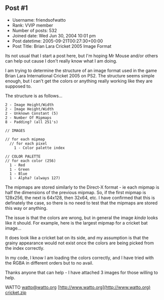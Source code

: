 ## Post #1
- Username: friendsofwatto
- Rank: VVIP member
- Number of posts: 532
- Joined date: Wed Jun 30, 2004 10:01 pm
- Post datetime: 2005-09-21T00:27:30+00:00
- Post Title: Brian Lara Cricket 2005 Image Format

Its not usual that I start a post here, but I'm hoping Mr Mouse and/or others can help out cause I don't really know what I am doing.

I am trying to determine the structure of an image format used in the game Brian Lara International Cricket 2005 on PS2. The structure seems simple enough, but I can't get the colors or anything really working like they are supposed to.

The structure is as follows...

```
2 - Image Height/Width
2 - Image Height/Width
2 - Unknown Constant (5)
2 - Number Of Mipmaps
8 - Padding? (all 251's)

// IMAGES

// for each mipmap
  // for each pixel
    1 - Color palette index

// COLOR PALETTE
// for each color (256)
  1 - Red
  1 - Green
  1 - Blue
  1 - Alpha? (always 127)

```


The mipmaps are stored similarly to the Direct-X format - ie each mipmap is half the dimensions of the previous mipmap. So, if the first mipmap is 128x256, the next is 64x128, then 32x64, etc. I have confirmed that this is definately the case, so there is no need to test that the mipmaps are stored this way or anything.

The issue is that the colors are wrong, but in general the image *kinda* looks like it should. For example, here is the largest mipmap for a cricket bat image...



It does look like a cricket bat on its side, and my assumption is that the grainy appearance would not exist once the colors are being picked from the index correctly.

In my code, I know I am loading the colors correctly, and I have tried with the RGBA in different orders but to no avail.

Thanks anyone that can help - I have attached 3 images for those willing to help.

WATTO
[watto@watto.org](mailto:watto@watto.org)
[http://www.watto.org](http://www.watto.org)
[cricket.zip](https://xentaxbackup.github.io/file/445_cricket.zip)
